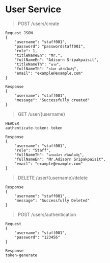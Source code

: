 # User Service
> POST /users/create
```
Request JSON
{
    "username": "staff001",
    "password": "passwordstaff001",
    "role": 1,
    "titleNameEn": "Mr.",
    "fullNameEn": "Adisorn Sripakpaisit",
    "titleNameTh": "นาย",
    "fullNameTh": "อดิศร ศรีภัคไพสิฐ",
    "email": "example@example.com"
}
```
```
Response
{
    "username": "staff001",
    "message": "Successfully created"
}
```
> GET /user/{username}
```
HEADER
authenticate-token: token
```
```
Response
{
    "username": "staff001",
    "role": "Staff",
    "fullNameTh": "นายอดิศร ศรีภัคไพสิฐ",
    "fullNameEn": "Mr.Adisorn Sripakpaisit",
    "email": "example@example.com"
}
```
> DELETE /user/{username}/delete
```
Response
{
    "username": "staff001",
    "message": "Successfully Deleted"
}
```
> POST /users/authentication
```
Request 
{
    "username": "staff001",
    "password": "123456"
}
```
```
Response
token-generate
```
